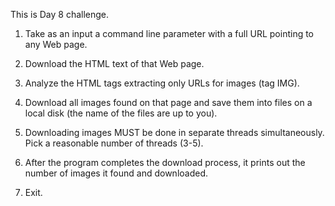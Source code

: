 This is Day 8 challenge.

1.  Take as an input a command line parameter with a full URL pointing to any Web page.

2.  Download the HTML text of that Web page.

3.  Analyze the HTML tags extracting only URLs for images (tag IMG).

4.  Download all images found on that page and save them into files on a local disk (the name of the files are up to you).

5.  Downloading images MUST be done in separate threads simultaneously. Pick a reasonable number of threads (3-5).

6.  After the program completes the download process, it prints out the number of images it found and downloaded.

7.  Exit.